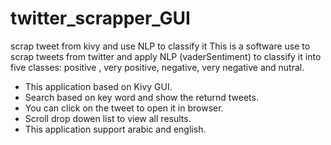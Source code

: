# twitter_scrapper_GUI
scrap tweet from kivy and use NLP to classify it
This is a software use to scrap tweets from twitter and apply NLP (vaderSentiment) to classify it into five classes: positive , very positive, negative, very negative and nutral.
- This application based on Kivy GUI.
- Search based on key word and show the returnd tweets.
- You can click on the tweet to open it in browser.
- Scroll drop dowen list to view all results.
- This application support arabic and english.


